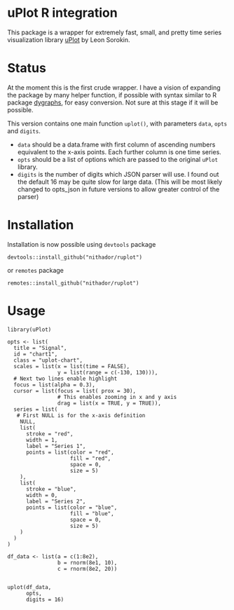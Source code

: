 # uPlot R integration

This package is a wrapper for extremely fast, small, and pretty time series visualization library
[uPlot](https://github.com/leeoniya/uPlot) by Leon Sorokin.

# Status

At the moment this is the first crude wrapper.
I have a vision of expanding the package by many helper function,
if possible with syntax similar to R package [dygraphs](https://github.com/rstudio/dygraphs), for easy conversion.
Not sure at this stage if it will be possible.

This version contains one main function `uplot()`, with parameters `data`, `opts` and `digits`.
- `data` should be a data.frame with first column of ascending numbers equivalent to the x-axis points.
Each further column is one time series.
- `opts` should be a list of options which are passed to the original `uPlot` library.
- `digits` is the number of digits which JSON parser will use. I found out the default 16 may be quite slow for large data. (This will be most likely changed to opts_json in future versions to allow greater control of the parser)

# Installation
Installation is now possible using `devtools` package

```
devtools::install_github("nithador/ruplot")
```
 
or `remotes` package

```
remotes::install_github("nithador/ruplot")
```

# Usage

```{r}
library(uPlot)

opts <- list(
  title = "Signal",
  id = "chart1",
  class = "uplot-chart",
  scales = list(x = list(time = FALSE),
                y = list(range = c(-130, 130))),
  # Next two lines enable highlight
  focus = list(alpha = 0.3),
  cursor = list(focus = list( prox = 30),
                # This enables zooming in x and y axis
                drag = list(x = TRUE, y = TRUE)),
  series = list(
   # First NULL is for the x-axis definition
    NULL,
    list(
      stroke = "red",
      width = 1,
      label = "Series 1",
      points = list(color = "red",
                    fill = "red",
                    space = 0,
                    size = 5)
    ),
    list(
      stroke = "blue",
      width = 0,
      label = "Series 2",
      points = list(color = "blue",
                    fill = "blue",
                    space = 0,
                    size = 5)
    )
  )
)

df_data <- list(a = c(1:8e2),
                b = rnorm(8e1, 10),
                c = rnorm(8e2, 20))


uplot(df_data,
      opts,
      digits = 16)
```
